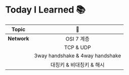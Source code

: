 # Today I Learned 📚

| Topic | 📖 |
| :----: | :----: |
| **Network** | OSI 7 계층 |
|      | TCP & UDP |
|      | 3way handshake & 4way handshake |
|      | 대칭키 & 비대칭키 & 해시 |